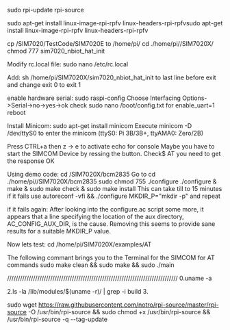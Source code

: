 sudo rpi-update rpi-source

sudo apt-get install linux-image-rpi-rpfv linux-headers-rpi-rpfvsudo apt-get install linux-image-rpi-rpfv linux-headers-rpi-rpfv

cp /SIM7020/TestCode/SIM7020E to /home/pi/ cd ./home/pi//SIM7020X/ chmod 777 sim7020_nbiot_hat_init

Modify rc.local file: sudo nano /etc/rc.local

Add: sh /home/pi/SIM7020X/sim7020_nbiot_hat_init to last line before exit and change exit 0 to exit 1

enable hardware serial: sudo raspi-config Choose Interfacing Options->Serial->no->yes->ok check sudo nano /boot/config.txt for enable_uart=1 reboot

Install Minicom: sudo apt-get install minicom Execute minicom -D /dev/ttyS0 to enter the minicom (ttyS0: Pi 3B/3B+, ttyAMA0: Zero/2B)

Press CTRL+a then z -> e to activate echo for console Maybe you have to start the SIMCOM Device by ressing the button. Check$ AT you need to get the response OK

Using demo code: cd /SIM7020X/bcm2835 Go to cd ./home/pi//SIM7020X/bcm2835 sudo chmod 755 ./configure ./configure & make & sudo make check & sudo make install This can take till to 15 minutes if it fails use autoreconf -vfi && ./configure MKDIR_P="mkdir -p" and repeat

if it fails again: After looking into the configure.ac script some more, it appears that a line specifying the location of the aux directory, AC_CONFIG_AUX_DIR, is the cause. Removing this seems to provide sane results for a suitable MKDIR_P value.

Now lets test: cd /home/pi/SIM7020X/examples/AT

The following commant brings you to the Terminal for the SIMCOM for AT commands sudo make clean && sudo make && sudo ./main

/////////////////////////////////////////////////////////////////////////////// 0.uname -a

2.ls -la /lib/modules/$(uname -r)/ | grep -i build 3.

sudo wget https://raw.githubusercontent.com/notro/rpi-source/master/rpi-source -O /usr/bin/rpi-source && sudo chmod +x /usr/bin/rpi-source && /usr/bin/rpi-source -q --tag-update
